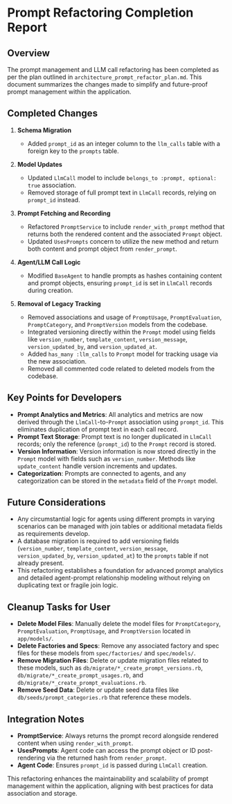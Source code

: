 # Prompt Refactoring Completion Report

## Overview
The prompt management and LLM call refactoring has been completed as per the plan outlined in `architecture_prompt_refactor_plan.md`. This document summarizes the changes made to simplify and future-proof prompt management within the application.

## Completed Changes

1. **Schema Migration**
   - Added `prompt_id` as an integer column to the `llm_calls` table with a foreign key to the `prompts` table.

2. **Model Updates**
   - Updated `LlmCall` model to include `belongs_to :prompt, optional: true` association.
   - Removed storage of full prompt text in `LlmCall` records, relying on `prompt_id` instead.

3. **Prompt Fetching and Recording**
   - Refactored `PromptService` to include `render_with_prompt` method that returns both the rendered content and the associated `Prompt` object.
   - Updated `UsesPrompts` concern to utilize the new method and return both content and prompt object from `render_prompt`.

4. **Agent/LLM Call Logic**
   - Modified `BaseAgent` to handle prompts as hashes containing content and prompt objects, ensuring `prompt_id` is set in `LlmCall` records during creation.

5. **Removal of Legacy Tracking**
   - Removed associations and usage of `PromptUsage`, `PromptEvaluation`, `PromptCategory`, and `PromptVersion` models from the codebase.
   - Integrated versioning directly within the `Prompt` model using fields like `version_number`, `template_content`, `version_message`, `version_updated_by`, and `version_updated_at`.
   - Added `has_many :llm_calls` to `Prompt` model for tracking usage via the new association.
   - Removed all commented code related to deleted models from the codebase.

## Key Points for Developers

- **Prompt Analytics and Metrics**: All analytics and metrics are now derived through the `LlmCall`-to-`Prompt` association using `prompt_id`. This eliminates duplication of prompt text in each call record.
- **Prompt Text Storage**: Prompt text is no longer duplicated in `LlmCall` records; only the reference (`prompt_id`) to the `Prompt` record is stored.
- **Version Information**: Version information is now stored directly in the `Prompt` model with fields such as `version_number`. Methods like `update_content` handle version increments and updates.
- **Categorization**: Prompts are connected to agents, and any categorization can be stored in the `metadata` field of the `Prompt` model.

## Future Considerations

- Any circumstantial logic for agents using different prompts in varying scenarios can be managed with join tables or additional metadata fields as requirements develop.
- A database migration is required to add versioning fields (`version_number`, `template_content`, `version_message`, `version_updated_by`, `version_updated_at`) to the `prompts` table if not already present.
- This refactoring establishes a foundation for advanced prompt analytics and detailed agent-prompt relationship modeling without relying on duplicating text or fragile join logic.

## Cleanup Tasks for User

- **Delete Model Files**: Manually delete the model files for `PromptCategory`, `PromptEvaluation`, `PromptUsage`, and `PromptVersion` located in `app/models/`.
- **Delete Factories and Specs**: Remove any associated factory and spec files for these models from `spec/factories/` and `spec/models/`.
- **Remove Migration Files**: Delete or update migration files related to these models, such as `db/migrate/*_create_prompt_versions.rb`, `db/migrate/*_create_prompt_usages.rb`, and `db/migrate/*_create_prompt_evaluations.rb`.
- **Remove Seed Data**: Delete or update seed data files like `db/seeds/prompt_categories.rb` that reference these models.

## Integration Notes

- **PromptService**: Always returns the prompt record alongside rendered content when using `render_with_prompt`.
- **UsesPrompts**: Agent code can access the prompt object or ID post-rendering via the returned hash from `render_prompt`.
- **Agent Code**: Ensures `prompt_id` is passed during `LlmCall` creation.

This refactoring enhances the maintainability and scalability of prompt management within the application, aligning with best practices for data association and storage.